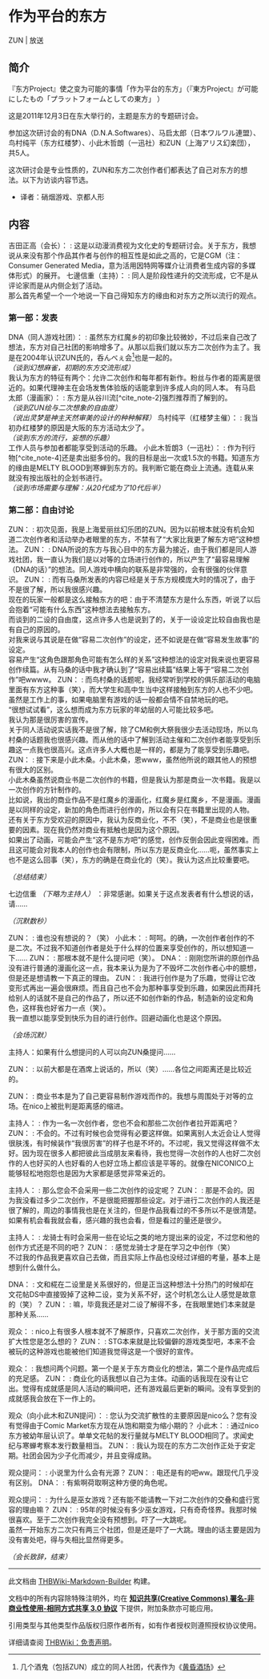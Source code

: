 # 作为平台的东方

<!-- source html: G:\repos\THBWiki-Markdown-Builder\THBWikiMarkdown\Temp\main\4\47\ns0%3A%E4%BD%9C%E4%B8%BA%E5%B9%B3%E5%8F%B0%E7%9A%84%E4%B8%9C%E6%96%B9.html -->

ZUN | 放送


## 简介
  
『东方Project』使之变为可能的事情「作为平台的东方」（『東方Project』が可能にしたもの「プラットフォームとしての東方」 	）  

这是2011年12月3日在东大举行的，主题是东方的专题研讨会。  

参加这次研讨会的有DNA（D.N.A.Softwares）、马启太郎（日本ワルワル連盟）、鸟村纯平（东方红楼梦）、小此木哲朗（一迅社）和ZUN（上海アリス幻楽団），共5人。  

这次研讨会是专业性质的，ZUN和东方二次创作者们都表达了自己对东方的想法。以下为访谈内容节选。
  

- 译者：硝烟游戏、京都人形


## 内容
吉田正高（会长）：
: 这是以动漫消费视为文化史的专题研讨会。关于东方，我想说从来没有那个作品其作者与创作的相互性是如此之高的，它是CGM（注：Consumer Generated Media，意为活用因特网等媒介让消费者生成内容的多媒体形式）的展开。
七邊信重（主持）：
: 同人是阶段性递升的交流形成，它不是从评论家而是从内侧企划了活动。  
那么首先希望一个一个地说一下自己得知东方的缘由和对东方之所以流行的观点。


### 第一部：发表
DNA（同人游戏社团）：
: 虽然东方红魔乡的初印象比较微妙，不过后来自己改了想法，东方对自己社团的影响增多了。从那以后我们就以东方二次创作为主了。我是在2004年认识ZUN氏的，呑んべぇ会[^cite_note-1]也是一起的。  
 *（谈到幻想麻雀，初期的东方交流形成）*   
我认为东方的特征有两个：允许二次创作和每年都有新作。粉丝与作者的距离是很近的。如果代理神主在会场发售体验版的话能拿到许多成人向的同人本。
有马启太郎（漫画家）：
: 东方是从谷川流[^cite_note-2]强烈推荐而了解到的。  
 *（谈到ZUN绘与二次想象的自由度）*   
 *（说出灵梦是神主天然审美的设计的种种解释）* 
鸟村纯平（红楼梦主催）：
: 我当初办红楼梦的原因是大阪的东方活动太少了。  
 *（谈到东方的流行，妄想的乐趣）*   
工作人员与参加者都能享受到活动的乐趣。
小此木哲朗3（一迅社）：
: 作为刊行物[^cite_note-4]还是卖出挺多份的。我的目标是出一次或1.5次的书籍。知道东方的缘由是MELTY BLOOD到寒蝉到东方的。我判断它能在商业上流通。连载从来就没有按出版社的企划书进行。  
 *（谈到市场需要与理解：从20代成为了10代后半）* 


### 第二部：自由讨论
ZUN：
: 初次见面，我是上海爱丽丝幻乐团的ZUN。因为以前根本就没有机会知道二次创作者和活动举办者眼里的东方，不禁有了“大家比我更了解东方吧”这种想法。
ZUN：
: DNA所说的东方与我心目中的东方最为接近，由于我们都是同人游戏社团，我一直认为我们是以对等的立场进行创作的，所以产生了“最容易理解（DNA的话）”的想法。同人游戏中横向的联系是非常强的，会有很强的伙伴意识。
ZUN：
: 而有马桑所发表的内容已经是关于东方规模庞大时的情况了，由于不是很了解，所以我很感兴趣。  
现在的玩家一般都是这么接触东方的吧：由于不清楚东方是什么东西，听说了以后会抱着“可能有什么东西”这种想法去接触东方。  
而谈到的二设的自由度，这点许多人也是说到了的，关于一设设定比较自由我也是有自己的原因的。  
对我来说与其说是在做“容易二次创作”的设定，还不如说是在做“容易发生故事”的设定。  
容易产生“这角色跟那角色可能有怎么样的关系”这种想法的设定对我来说也更容易创作续篇。从有马桑的话中我才确认到了“容易出续篇”结果上等于“容易二次创作”吧wwww。
ZUN：
: 而鸟村桑的话题呢，我经常听到学校的俱乐部活动的电脑里面有东方这种事（笑），而大学生和高中生当中这样接触到东方的人也不少吧。  
虽然是工作上的事，如果电脑里有游戏的话一般都会情不自禁地玩的吧。  
“很想试试看”，这么想而成为东方玩家的年幼层的人可能比较多吧。  
我认为那是很厉害的宣传。  
关于同人活动说实话我不是很了解，除了CM和例大祭我很少去活动现场，所以鸟村桑的话题我也很感兴趣。而从他的话中了解到活动主催和二次创作者能享受到乐趣这一点我也很高兴。这点许多人大概也是一样的，都是为了能享受到乐趣吧。
ZUN：
: 接下来是小此木桑。小此木桑，恩www，虽然他所说的跟其他人的预想有很大的区别。  
小此木桑虽然说商业书是二次创作的书籍，但是我认为那是商业一次书籍。我是以一次创作的方针制作的。  
比如说，我出的商业作品不是红魔乡的漫画化，红魔乡是红魔乡，不是漫画。漫画是以同样的设定，新加的角色而进行创作的，所以会有只在书籍里出现的人物。  
还有关于东方受欢迎的原因中，我认为反商业化，不不（笑），不是商业也是很重要的因素。现在我仍然对商业有抵触也是因为这个原因。  
如果出了动画，可能会产生“这不是东方吧”的感觉，创作反倒会因此变得困难。而且这可能会对我本人的创作也会有限制，所以东方是反商业化……呃，虽然事实上也不是这么回事（笑），东方的确是在商业化的（笑）。我认为这点比较重要吧。

  
 *（总结结束）* 
  
  
七边信重 *（下略为主持人）* ：非常感谢。如果关于这点发表者有什么想说的话，请……
  
  
 *（沉默数秒）* 
  

ZUN：
: 谁也没有想说的？（笑）
小此木：
: 呵呵。的确，一次创作者创作的不是二次。不过我不知道创作者是处于什么样的位置来享受创作的，所以想知道一下……
ZUN：
: 那根本就不是什么提问吧（笑）。
DNA：
: 刚刚您所讲的原创作品没有进行普通的漫画化这一点，我本来认为是为了不毁坏二次创作者心中的臆想，但是还是想请教一下真正的理由。
ZUN：
: 我进行创作是为了乐趣，觉得让它改变形式再出一遍会很麻烦。而且自己也不会为那种事享受到乐趣，如果因此而拜托给别人的话就不是自己的作品了，所以还不如创作新的作品，制造新的设定和角色，这样我也好省力一点（笑）。  
我一直想以能享受到快乐为目的进行创作。回避动画化也是这个原因。

  
 *（会场沉默）* 
  
  
主持人：如果有什么想提问的人可以向ZUN桑提问……
  

ZUN：
: 以前大都是在酒席上说话的，所以（笑）……各位之间距离还是比较近的。

ZUN：
: 商业书本是为了自己更容易制作游戏而作的。我想与周围处于对等的立场。在nico上被批判是距离感的缩进。

主持人：
: 作为一名一次创作者，您也不会和那些二次创作者拉开距离吧？
ZUN：
: 不会的。不过有时候也会觉得有必要这样做。如果离别人太近会让人觉得很肤浅，有时候装作“我很厉害”的样子也是不坏的。不过呢，我又觉得这样做不太好。因为现在很多人都把彼此当成朋友来看待，我也觉得一次创作的人也好二次创作的人也好买的人也好看的人也好立场上都应该是平等的。就像在NICONICO上能够轻松地抱怨也是因为大家都是感觉非常亲近的。

主持人：
: 那么您会不会采用一些二次创作的设定呢？
ZUN：
: 那是不会的。因为我没看过多少二次创作，不是很能把握那些设定。对于进行二次创作的人我还是很了解的，周边的事情我也是在关注的，但是作品我看过的不多所以不是很清楚。如果有机会看我就会看，感兴趣的我也会看，但是看过的量还是很少。

主持人：
: 龙骑士有时会采用一些在论坛之类的地方提出来的设定，不过您和他的创作方式还是不同的吧？
ZUN：
: 感觉龙骑士才是在学习之中创作（笑）  
不过我的作品我更喜欢自己去做，而且实际上作品也没经过详细的考量，基本上是想到什么做什么。

DNA：
: 文和椛在二设里是关系很好的，但是正当这种想法十分热门的时候却在文花帖DS中直接毁掉了这种二设，变为关系不好，这个时机怎么让人感觉是故意的（笑）？
ZUN：
: 嘛，毕竟我还是对二设了解得不多，在我眼里她们本来就是那种关系……

观众：
: nico上有很多人根本就不了解原作，只喜欢二次创作，关于那方面的交流扩大性您是怎么想的？
ZUN：
: STG本来就是比较偏僻的游戏类型吧，本来不会被玩的这种游戏也能被他们知道我觉得这是一个很好的宣传。

观众：
: 我想问两个问题。第一个是关于东方商业化的想法，第二个是作品完成后的充足感。
ZUN：
: 商业化的话我想以自己为主体。动画的话我现在没有让它出。觉得有成就感是同人活动的瞬间吧，还有游戏最后更新的瞬间。没有享受到的成就感我会放在下一作上的。

观众（向小此木和ZUN提问）：
: 您认为交流扩散性的主要原因是nico么？您有没有觉得由于Comic Market东方现在从饱和期变为缩小期的？
小此木：
: 通过nico东方被幼年层认识了。单单文花帖的发行量就与MELTY BLOOD相同了。求闻史纪与寒蝉考察本发行数量相当。
ZUN：
: 我认为现在的东方二次创作正处于安定期。社团会因为少子化而减少，并且变得成熟。

观众提问：
: 小说里为什么会有光源？
ZUN：
: 电还是有的吧ww。跟现代几乎没有区别。
DNA：
: 有紫啊荷取啊这种方便的角色呢。

观众提问：
: 为什么是巫女游戏？还有能不能请教一下对二次创作的交叠和盛行宽容的理由嘛？
ZUN：
: 95年的时候没有多少巫女游戏，只有奇奇怪界。我那时候很喜欢。至于二次创作我完全没有预想到。吓了一大跳呢。  
虽然一开始东方二次只有两三个社团，但是还是吓了一大跳。理由的话主要是因为没有害处吧，得与失相比显然得更多。

  
 *（会长致辞，结束）* 
  


[^cite_note-1]: 几个酒鬼（包括ZUN）成立的同人社团，代表作为《[黄昏酒场](./黄昏酒场.md)》





---

此文档由 [THBWiki-Markdown-Builder](https://github.com/Delsin-Yu/THBWiki-Markdown-Builder) 构建。

文档中的所有内容除特殊注明外，均在 [**知识共享(Creative Commons) 署名-非商业性使用-相同方式共享 3.0 协议**](https://creativecommons.org/licenses/by-sa/3.0/deed.zh-hans) 下提供，附加条款亦可能应用。

引用类型与其他类型作品版权归原作者所有，如有作者授权则遵照授权协议使用。

详细请查阅 [THBWiki：免责声明](https://thbwiki.cc/THBWiki:%E5%85%8D%E8%B4%A3%E5%A3%B0%E6%98%8E)。

